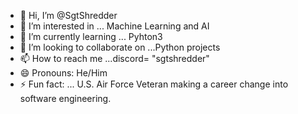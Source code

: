 - 👋 Hi, I’m @SgtShredder
- 👀 I’m interested in ... Machine Learning and AI
- 🌱 I’m currently learning ... Pyhton3
- 💞️ I’m looking to collaborate on ...Python projects
- 📫 How to reach me ...discord= "sgtshredder" 
- 😄 Pronouns: He/Him
- ⚡ Fun fact: ... U.S. Air Force Veteran making a career change into software engineering. 

<!---
SgtShredder/SgtShredder is a ✨ special ✨ repository because its `README.md` (this file) appears on your GitHub profile.
You can click the Preview link to take a look at your changes.
--->
